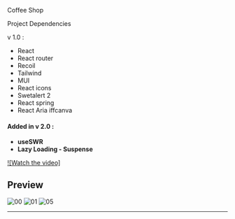 <p>Coffee Shop</p>

<p>Project Dependencies</p>

<p>v 1.0 :</p>
<ul>
  <li>React</li>
  <li>React router</li>
  <li>Recoil</li>
  <li>Tailwind</li>
  <li>MUI</li>
  <li>React icons</li>
  <li>Swetalert 2</li>
  <li>React spring</li>
  <li>React Aria iffcanva</li>
</ul>

#### Added in v 2.0 :

- **useSWR**
- **Lazy Loading - Suspense**

[![Watch the video]](https://github.com/immohammadrezatavakkoli/coffeeshop/assets/100797809/487d078b-175f-4ce1-bfde-ec090de69ea7)

## Preview

![00](https://github.com/rzvkoli/coffeeshop/assets/100797809/3c11b7f2-f89f-400f-9afb-2da946515d76)
![01](https://github.com/immohammadrezatavakkoli/coffeeshop/assets/100797809/5a603fd1-5348-43b3-a682-e9d918b1a85d)
![05](https://github.com/rzvkoli/coffeeshop/assets/100797809/7a3529f6-38fb-4c82-979a-6f03b4d08072)

----
